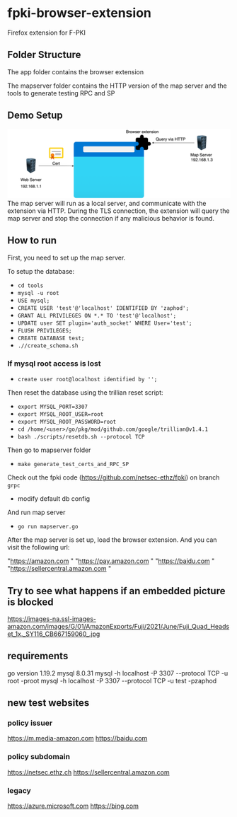 # fpki-browser-extension
Firefox extension for F-PKI

## Folder Structure
The app folder contains the browser extension

The mapserver folder contains the HTTP version of the map server and the tools to generate testing RPC and SP

## Demo Setup
![Alt text](images/overview.png?raw=true"Overview")
The map server will run as a local server, and communicate with the extension via HTTP. During the TLS connection, the extension will query the map server and stop the connection if any malicious behavior is found.

## How to run
First, you need to set up the map server. 

To setup the database:
- ``cd tools``
- ``mysql -u root``
- ``USE mysql;``
- ``CREATE USER 'test'@'localhost' IDENTIFIED BY 'zaphod';``
- ``GRANT ALL PRIVILEGES ON *.* TO 'test'@'localhost';``
- ``UPDATE user SET plugin='auth_socket' WHERE User='test';``
- ``FLUSH PRIVILEGES;``
- ``CREATE DATABASE test;``
- ``.//create_schema.sh``

### If mysql root access is lost
- ``create user root@localhost identified by '';``

Then reset the database using the trillian reset script:
- ``export MYSQL_PORT=3307``
- ``export MYSQL_ROOT_USER=root``
- ``export MYSQL_ROOT_PASSWORD=root``
- ``cd /home/<user>/go/pkg/mod/github.com/google/trillian@v1.4.1``
- ``bash ./scripts/resetdb.sh --protocol TCP``

Then go to mapserver folder
- ``make generate_test_certs_and_RPC_SP``

Check out the fpki code (https://github.com/netsec-ethz/fpki) on branch `grpc`
- modify default db config

And run map server
- ``go run mapserver.go``

After the map server is set up, load the browser extension. And you can visit the following url:

"https://amazon.com "
"https://pay.amazon.com "
"https://baidu.com "
"https://sellercentral.amazon.com "

## Try to see what happens if an embedded picture is blocked
https://images-na.ssl-images-amazon.com/images/G/01/AmazonExports/Fuji/2021/June/Fuji_Quad_Headset_1x._SY116_CB667159060_.jpg


## requirements
go version 1.19.2
mysql 8.0.31
mysql -h localhost -P 3307 --protocol TCP -u root -proot
mysql -h localhost -P 3307 --protocol TCP -u test -pzaphod

## new test websites

### policy issuer
https://m.media-amazon.com
https://baidu.com

### policy subdomain
https://netsec.ethz.ch
https://sellercentral.amazon.com

### legacy
https://azure.microsoft.com
https://bing.com
